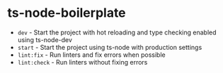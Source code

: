# ts-node-boilerplate

-   `dev` - Start the project with hot reloading and type checking enabled using ts-node-dev
-   `start` - Start the project using ts-node with production settings
-   `lint:fix` - Run linters and fix errors when possible
-   `lint:check` - Run linters without fixing errors
